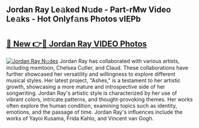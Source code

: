 ## Jordan Ray Le𝚊ked N𝚞de - Part-rMw Video Le𝚊ks - Hot Onlyf𝚊ns Photos vIEPb

# <h2><a href="http://ab8456.deff.icu/?id=Jordan+Ray">🔗 New 👉🔴 Jordan Ray VIDEO Photos</a></h2>

[![Jordan Ray N𝚞des](https://i.imgur.com/rIISA9y.gif)](http://ab8456.deff.icu/?id=Jordan+Ray)
Jordan Ray has collaborated with various artists, including mxmtoon, Chelsea Cutler, and Claud. These collaborations have further showcased her versatility and willingness to explore different musical styles. Her latest project, "Ashes," is a testament to her artistic growth, showcasing a more mature and introspective side of her songwriting. Jordan Ray's artistic style is characterized by her use of vibrant colors, intricate patterns, and thought-provoking themes. Her works often explore the human condition, examining topics such as identity, emotions, and the passage of time. Jordan Ray's influences include the works of Yayoi Kusama, Frida Kahlo, and Vincent van Gogh.
